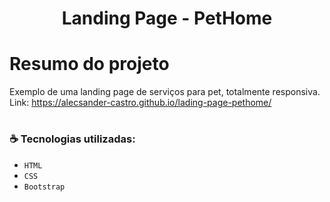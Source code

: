 <h1 align="center"> Landing Page - PetHome</h1>

# Resumo do projeto
Exemplo de uma landing page de serviços para pet, totalmente responsiva.
<br/>
Link: https://alecsander-castro.github.io/lading-page-pethome/
<br/>


# <h3 align="left"> :coffee: Tecnologias utilizadas: </h3>

- ``HTML``
- ``CSS``
- ``Bootstrap``
